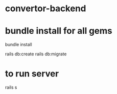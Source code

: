 # convertor-backend

# bundle install for all gems 
bundle install

rails db:create
rails db:migrate

# to run server
rails s
